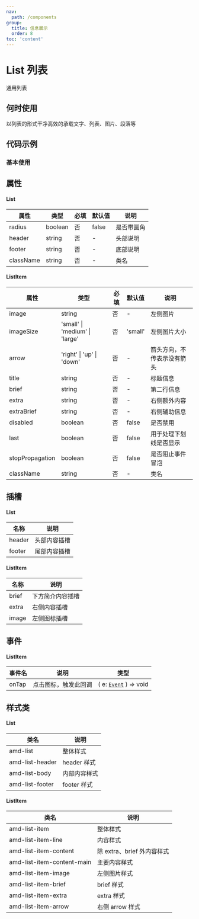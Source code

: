 ```yaml
---
nav:
  path: /components
group:
  title: 信息展示
  order: 8
toc: 'content'
---
```


# List 列表
通用列表
## 何时使用
以列表的形式干净高效的承载文字、列表、图片、段落等
## 代码示例
### 基本使用
<code src='../../demo/pages/List'></code>



## 属性

#### List
| 属性 | 类型 | 必填 | 默认值 | 说明 |
| -----|-----|-----|-----|----- |
| radius | boolean | 否 | false | 是否带圆角 |
| header | string | 否 | - | 头部说明 |
| footer | string | 否 | - | 底部说明 |
| className | string | 否 | - | 类名 |

#### ListItem

| 属性 | 类型 | 必填 | 默认值 | 说明 |
| -----|-----|-----|-----|----- |
| image | string | 否 | - | 左侧图片 |
| imageSize |  'small'  &verbar; 'medium'  &verbar; 'large' | 否 | 'small' | 左侧图片大小 |
| arrow | 'right' &verbar; 'up' &verbar; 'down' | 否 | - | 箭头方向，不传表示没有箭头 |
| title | string | 否 | - | 标题信息 |
| brief | string | 否 | - | 第二行信息 |
| extra | string | 否 | - | 右侧额外内容 |
| extraBrief | string | 否 | - | 右侧辅助信息 |
| disabled | boolean | 否 | false | 是否禁用 |
| last |boolean	| 否 | false|  用于处理下划线是否显示 |
| stopPropagation | boolean | 否 | false | 是否阻止事件冒泡 |
| className | string | 否 | - | 类名 |


## 插槽

#### List
| 名称 | 说明 |
| ----|----|
| header | 头部内容插槽 |
| footer | 尾部内容插槽 |

#### ListItem
| 名称 | 说明 |
| ----|----|
| brief | 下方简介内容插槽 |
| extra | 右侧内容插槽 |
| image | 左侧图标插槽 |

## 事件

#### ListItem
| 事件名 | 说明 | 类型 |
| -----|-----|-----|
| onTap | 点击图标，触发此回调 | ( e: [`Event`](https://opendocs.alipay.com/mini/framework/event-object) ) => void |

## 样式类
#### List
| 类名 | 说明 |
| -----|-----|
| amd-list | 整体样式 |
| amd-list-header | header 样式 |
| amd-list-body | 内部内容样式 |
| amd-list-footer | footer 样式 |

#### ListItem
| 类名 | 说明 |
| -----|-----|
| amd-list-item | 整体样式 |
| amd-list-item-line | 内容样式 |
| amd-list-item-content | 除 extra、brief 外内容样式 |
| amd-list-item-content-main | 主要内容样式 |
| amd-list-item-image | 左侧图片样式 |
| amd-list-item-brief | brief 样式 |
| amd-list-item-extra | extra 样式 |
| amd-list-item-arrow| 右侧 arrow 样式 |
